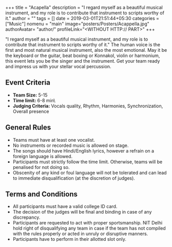 +++
title = "Acapella"
description = "I regard myself as a beautiful musical instrument, and my role is to contribute that instrument to scripts worthy of it."
author = ""
tags = []
date = 2019-03-01T21:51:44+05:30
categories = ["Music"]
nomenu = "main"
image="posters/Posters/Acappella.jpg"
authorAvatar= "author/<YOUR AVATAR>"
profileLink="<WITHOUT HTTP:// PART>"
+++

"I regard myself as a beautiful musical instrument, and my role is to contribute that instrument to scripts worthy of it." The human voice is the first and most natural musical instrument, also the most emotional. May it be the keyboard or the guitar, beat boxing or Konnakol, violin or harmonium, this event lets you be the singer and the instrument. Get your team ready and impress us with your stellar vocal percussion.

## Event Criteria

- **Team Size:** 5-15
- **Time limit:** 6-8 min\
- **Judging Criteria:** Vocals quality, Rhythm, Harmonies,
Synchronization, Overall presence

## General Rules

-   Teams must have at least one vocalist.
-   No instruments or recorded music is allowed on stage.
-   The songs should have Hindi/English lyrics, however a refrain on a foreign language is allowed.
-   Participants must strictly follow the time limit. Otherwise, teams will be penalised for not doing so.
-   Obscenity of any kind or foul language will not be tolerated and can lead to immediate disqualification (at the discretion of judges).

## Terms and Conditions

-   All participants must have a valid college ID card.
-   The decision of the judges will be final and binding in case of any discrepancy.
-   Participants are requested to act with proper sportsmanship. NIT Delhi hold right of disqualifying any team in case if the team has not compiled with the rules properly or acted in unruly or disruptive manners.
-   Participants have to perform in their allotted slot only.


